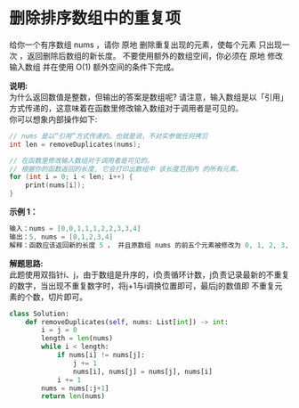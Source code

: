 # 删除排序数组中的重复项

给你一个有序数组 nums ，请你 原地 删除重复出现的元素，使每个元素 只出现一次 ，返回删除后数组的新长度。
不要使用额外的数组空间，你必须在 原地 修改输入数组 并在使用 O(1) 额外空间的条件下完成。

**说明:**  
为什么返回数值是整数，但输出的答案是数组呢?
请注意，输入数组是以「引用」方式传递的，这意味着在函数里修改输入数组对于调用者是可见的。  
你可以想象内部操作如下:
```c
// nums 是以“引用”方式传递的。也就是说，不对实参做任何拷贝
int len = removeDuplicates(nums);

// 在函数里修改输入数组对于调用者是可见的。
// 根据你的函数返回的长度, 它会打印出数组中 该长度范围内 的所有元素。
for (int i = 0; i < len; i++) {
    print(nums[i]);
}
```

**示例 1：**
```c
输入：nums = [0,0,1,1,1,2,2,3,3,4]
输出：5, nums = [0,1,2,3,4]
解释：函数应该返回新的长度 5 ， 并且原数组 nums 的前五个元素被修改为 0, 1, 2, 3, 4 。不需要考虑数组中超出新长度后面的元素。
```

**解题思路:**  
此题使用双指针i、j，由于数组是升序的，i负责循环计数，j负责记录最新的不重复的数字，当出现不重复数字时，将j+1与i调换位置即可，最后j的数值即
不重复元素的个数，切片即可。
```python
class Solution:
    def removeDuplicates(self, nums: List[int]) -> int:
        i = j = 0
        length = len(nums)
        while i < length:
            if nums[i] != nums[j]:
                j += 1
                nums[i], nums[j] = nums[j], nums[i]
            i += 1
        nums = nums[:j+1]
        return len(nums)
```